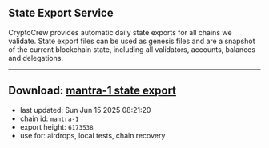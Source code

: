 ## State Export Service
CryptoCrew provides automatic daily state exports for all chains we validate. State export files can be used as genesis files and are a snapshot of the current blockchain state, including all validators, accounts, balances and delegations.

---
**Download: [mantra-1 state export](https://dl-eu2.ccvalidators.com/SERVICE/mantrachain/mantra-1_export_6173538.json)**
---

- last updated: Sun Jun 15 2025 08:21:20
- chain id: `mantra-1`
- export height: `6173538`
- use for: airdrops, local tests, chain recovery
